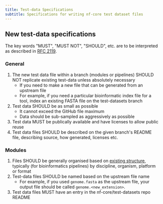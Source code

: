 ```yaml
---
title: Test-data Specifications
subtitle: Specifications for writing nf-core test dataset files
---
```


## New test-data specifications

The key words "MUST", "MUST NOT", "SHOULD", etc. are to be interpreted as described in [RFC 2119](https://tools.ietf.org/html/rfc2119).

### General

1. The new test data file within a branch (modules or pipelines) SHOULD NOT replicate existing test-data unless absolutely necessary
   - If you need to make a new file that can be generated from an upstream file
   - For example, if you need a particular bioinformatic index file for a tool, index an existing FASTA file on the test-datasets branch
2. Test data SHOULD be as small as possible
   - It cannot exceed the GitHub file maximum
   - Data should be sub-sampled as aggressively as possible
3. Test data MUST be publically available and have licenses to allow public reuse
4. Test data files SHOULD be described on the given branch's README file, describing source, how generated, licenses etc.

### Modules

1. Files SHOULD be generally organised based on [existing structure](/docs/contributing/test_data_guidelines.md#field-specific-guidance), typically (for bioinformatics pipelines) by discipline, organism, platform or format
2. Test-data files SHOULD be named based on the upstream file name
   - For example, if you used `genome.fasta` as the upstream file, your output file should be called `genome.<new_extension>`.
3. Test data files MUST have an entry in the nf-core/test-datasets repo README
